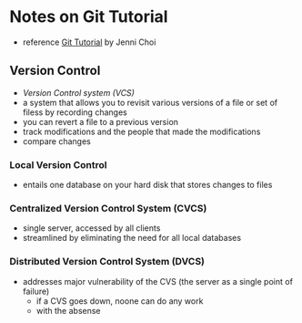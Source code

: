 # Notes on Git Tutorial
* reference [Git Tutorial](https://blog.udemy.com/git-tutorial-a-comprehensive-guide/) by Jenni Choi

## Version Control 
* *Version Control system (VCS)*
* a system that allows you to revisit various versions of a file or set of filess by recording changes
* you can revert a file to a previous version
* track modifications and the people that made the modifications
* compare changes

### Local Version Control
* entails one database on your hard disk that stores changes to files

### Centralized Version Control System (CVCS)

* single server, accessed by all clients
* streamlined by eliminating the need for all local databases

### Distributed Version Control System (DVCS)
* addresses major vulnerability of the CVS (the server as a single point of failure) 
  * if a CVS goes down, noone can do any work
  * with the absense 
